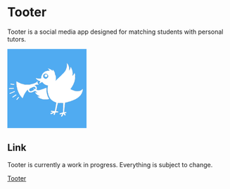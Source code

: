 # Tooter
Tooter is a social media app designed for matching students with personal tutors. 

![tooter icon](https://raw.githubusercontent.com/cb299792458/tooter/main/react-app/public/apple-touch-icon.png)

## Link
Tooter is currently a work in progress. Everything is subject to change.

[Tooter](https://tooter-fe1m.onrender.com)
